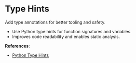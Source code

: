 # Type Hints

Add type annotations for better tooling and safety.

- Use Python type hints for function signatures and variables.
- Improves code readability and enables static analysis.

**References:**
- [Python Type Hints](https://docs.python.org/3/library/typing.html)
